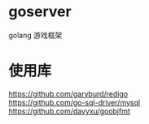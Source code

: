 # goserver
golang 游戏框架
# 使用库
https://github.com/garyburd/redigo<br>
https://github.com/go-sql-driver/mysql<br>
https://github.com/davyxu/goobjfmt<br>